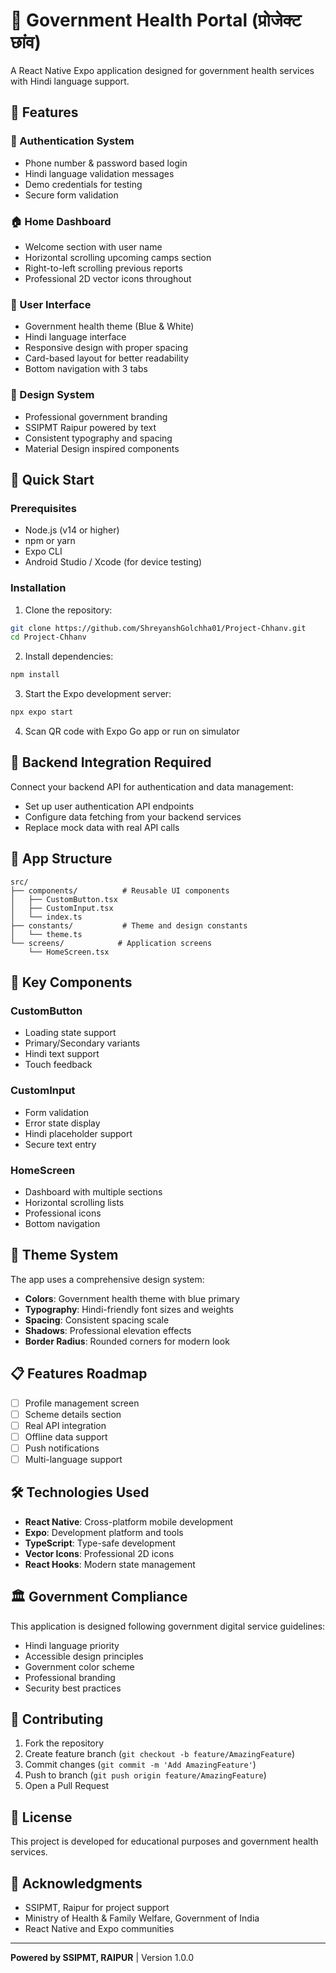 # 🏥 Government Health Portal (प्रोजेक्ट छांव)

A React Native Expo application designed for government health services with Hindi language support.

## 🌟 Features

### 🔐 Authentication System
- Phone number & password based login
- Hindi language validation messages
- Demo credentials for testing
- Secure form validation

### 🏠 Home Dashboard
- Welcome section with user name
- Horizontal scrolling upcoming camps section
- Right-to-left scrolling previous reports
- Professional 2D vector icons throughout

### 📱 User Interface
- Government health theme (Blue & White)
- Hindi language interface
- Responsive design with proper spacing
- Card-based layout for better readability
- Bottom navigation with 3 tabs

### 🎨 Design System
- Professional government branding
- SSIPMT Raipur powered by text
- Consistent typography and spacing
- Material Design inspired components

## 🚀 Quick Start

### Prerequisites
- Node.js (v14 or higher)
- npm or yarn
- Expo CLI
- Android Studio / Xcode (for device testing)

### Installation

1. Clone the repository:
```bash
git clone https://github.com/ShreyanshGolchha01/Project-Chhanv.git
cd Project-Chhanv
```

2. Install dependencies:
```bash
npm install
```

3. Start the Expo development server:
```bash
npx expo start
```

4. Scan QR code with Expo Go app or run on simulator

## 🔑 Backend Integration Required

Connect your backend API for authentication and data management:

- Set up user authentication API endpoints
- Configure data fetching from your backend services
- Replace mock data with real API calls

## 📱 App Structure

```
src/
├── components/          # Reusable UI components
│   ├── CustomButton.tsx
│   ├── CustomInput.tsx
│   └── index.ts
├── constants/           # Theme and design constants
│   └── theme.ts
└── screens/            # Application screens
    └── HomeScreen.tsx
```

## 🎯 Key Components

### CustomButton
- Loading state support
- Primary/Secondary variants
- Hindi text support
- Touch feedback

### CustomInput
- Form validation
- Error state display
- Hindi placeholder support
- Secure text entry

### HomeScreen
- Dashboard with multiple sections
- Horizontal scrolling lists
- Professional icons
- Bottom navigation

## 🎨 Theme System

The app uses a comprehensive design system:

- **Colors**: Government health theme with blue primary
- **Typography**: Hindi-friendly font sizes and weights  
- **Spacing**: Consistent spacing scale
- **Shadows**: Professional elevation effects
- **Border Radius**: Rounded corners for modern look

## 📋 Features Roadmap

- [ ] Profile management screen
- [ ] Scheme details section
- [ ] Real API integration
- [ ] Offline data support
- [ ] Push notifications
- [ ] Multi-language support

## 🛠️ Technologies Used

- **React Native**: Cross-platform mobile development
- **Expo**: Development platform and tools
- **TypeScript**: Type-safe development
- **Vector Icons**: Professional 2D icons
- **React Hooks**: Modern state management

## 🏛️ Government Compliance

This application is designed following government digital service guidelines:
- Hindi language priority
- Accessible design principles
- Government color scheme
- Professional branding
- Security best practices

## 🤝 Contributing

1. Fork the repository
2. Create feature branch (`git checkout -b feature/AmazingFeature`)
3. Commit changes (`git commit -m 'Add AmazingFeature'`)
4. Push to branch (`git push origin feature/AmazingFeature`)
5. Open a Pull Request

## 📄 License

This project is developed for educational purposes and government health services.

## 🙏 Acknowledgments

- SSIPMT, Raipur for project support
- Ministry of Health & Family Welfare, Government of India
- React Native and Expo communities

---

**Powered by SSIPMT, RAIPUR** | Version 1.0.0
